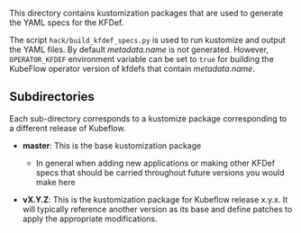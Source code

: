 This directory contains kustomization packages that are used to generate the YAML specs for the KFDef.

The script `hack/build_kfdef_specs.py` is used to run kustomize and output the YAML files.
By default *metadata.name* is not generated. However, `OPERATOR_KFDEF` environment variable can be
set to `true` for building the KubeFlow operator version of kfdefs that contain *metadata.name*.

## Subdirectories

Each sub-directory corresponds to a kustomize package corresponding to a different release
of Kubeflow.

* **master**: This is the base kustomization package
  * In general when adding new applications or making other KFDef specs that should be carried throughout
    future versions you would make here

* **vX.Y.Z**: This is the kustomization package for Kubeflow release x.y.x. It will
   typically reference another version as its base and define patches to apply the appropriate
   modifications.

